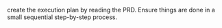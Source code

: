  create the execution plan by reading the PRD. Ensure things are done in a small sequential step-by-step process.